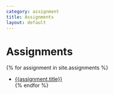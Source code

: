 ```yaml
---
category: assignment
title: Assignments
layout: default
---
```


# Assignments

{% for assignment in site.assignments %}
* [{{assignment.title}}]({{site.baseurl}}{{assignment.url}})  
{% endfor %}
